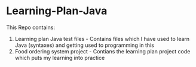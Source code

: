 # Learning-Plan-Java
This Repo contains:
1. Learning plan Java test files - Contains files which I have used to learn Java (syntaxes) and getting used to programming in this
2. Food ordering system project - Contians the learning plan project code which puts my learning into practice
